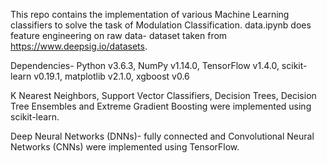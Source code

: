 This repo contains the implementation of various Machine Learning classifiers to solve the task of Modulation Classification. data.ipynb does feature engineering on raw data- dataset taken from https://www.deepsig.io/datasets. 

Dependencies-
Python v3.6.3, NumPy v1.14.0, TensorFlow v1.4.0, scikit-learn v0.19.1, matplotlib v2.1.0, xgboost v0.6

K Nearest Neighbors, Support Vector Classifiers, Decision Trees, Decision Tree Ensembles and Extreme Gradient Boosting were implemented using scikit-learn.

Deep Neural Networks (DNNs)- fully connected and Convolutional Neural Networks (CNNs) were implemented using TensorFlow.